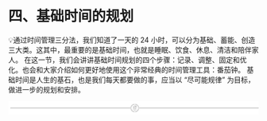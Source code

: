 # 四、基础时间的规划

💡通过时间管理三分法，我们知道了一天的 24 小时，可以分为基础、蓄能、创造三大类。这其中，最重要的是基础时间，也就是睡眠、饮食、休息、清洁和陪伴家人。
在这一节，我们会讲讲基础时间规划的四个步骤：记录、调整、固定和优化。也会和大家介绍如何更好地使用这个非常经典的时间管理工具：番茄钟。
基础时间是人生的基石，也是我们每天都要做的事，应当以 “尽可能规律” 为目标，做进一步的规划和安排。

![](img/e573a089fa5c69c53659d55b676d2c92.png)
